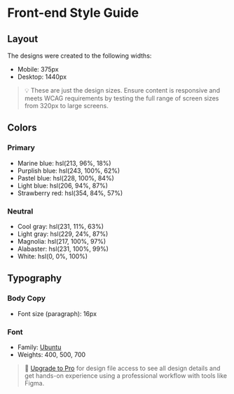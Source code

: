 # Front-end Style Guide

## Layout

The designs were created to the following widths:

-   Mobile: 375px
-   Desktop: 1440px

> 💡 These are just the design sizes. Ensure content is responsive and meets WCAG requirements by testing the full range of screen sizes from 320px to large screens.

## Colors

### Primary

-   Marine blue: hsl(213, 96%, 18%)
-   Purplish blue: hsl(243, 100%, 62%)
-   Pastel blue: hsl(228, 100%, 84%)
-   Light blue: hsl(206, 94%, 87%)
-   Strawberry red: hsl(354, 84%, 57%)

### Neutral

-   Cool gray: hsl(231, 11%, 63%)
-   Light gray: hsl(229, 24%, 87%)
-   Magnolia: hsl(217, 100%, 97%)
-   Alabaster: hsl(231, 100%, 99%)
-   White: hsl(0, 0%, 100%)

## Typography

### Body Copy

-   Font size (paragraph): 16px

### Font

-   Family: [Ubuntu](https://fonts.google.com/specimen/Ubuntu)
-   Weights: 400, 500, 700

> 💎 [Upgrade to Pro](https://www.frontendmentor.io/pro?ref=style-guide) for design file access to see all design details and get hands-on experience using a professional workflow with tools like Figma.
